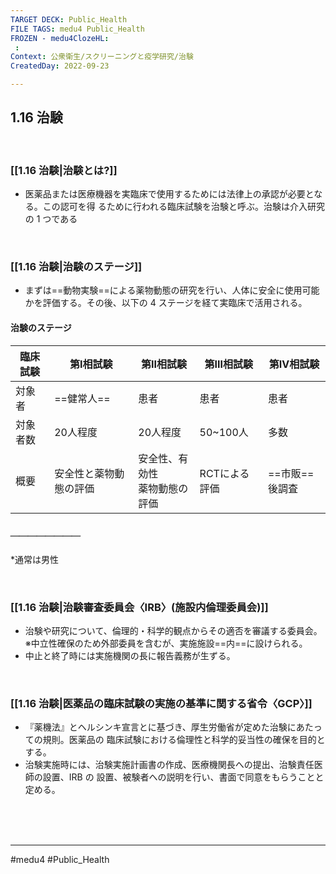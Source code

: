 ```yaml
---
TARGET DECK: Public_Health
FILE TAGS: medu4 Public_Health
FROZEN - medu4ClozeHL:
 : 
Context: 公衆衛生/スクリーニングと疫学研究/治験
CreatedDay: 2022-09-23

---
```


## 1.16 治験

<br>

### [[1.16 治験|治験とは?]]
- 医薬品または医療機器を実臨床で使用するためには法律上の承認が必要となる。この認可を得 るために行われる臨床試験を治験と呼ぶ。治験は介入研究の 1 つである

<br>

### [[1.16 治験|治験のステージ]]
- まずは==動物実験==による薬物動態の研究を行い、人体に安全に使用可能かを評価する。その後、以下の 4 ステージを経て実臨床で活用される。
#### 治験のステージ
|臨床試験|第Ⅰ相試験|第Ⅱ相試験|第Ⅲ相試験|第Ⅳ相試験|
|---|---|---|---|---|
|対象者|==健常人==|患者|患者|患者|患者|
|対象者数|20人程度|20人程度|50~100人|多数|
|概要|安全性と薬物動態の評価|安全性、有効性<br>薬物動態の評価|RCTによる評価|==市販==後調査|
##### ＿＿＿＿＿＿＿＿
\*通常は男性
<!--ID: 1664685326004-->



<br>

### [[1.16 治験|治験審査委員会〈IRB〉(施設内倫理委員会)]]
- 治験や研究について、倫理的・科学的観点からその適否を審議する委員会。 
※中立性確保のため外部委員を含むが、実施施設==内==に設けられる。
- 中止と終了時には実施機関の長に報告義務が生ずる。
<!--ID: 1664685326019-->


<br>

### [[1.16 治験|医薬品の臨床試験の実施の基準に関する省令〈GCP〉]]
- 『薬機法』とヘルシンキ宣言とに基づき、厚生労働省が定めた治験にあたっての規則。医薬品の 臨床試験における倫理性と科学的妥当性の確保を目的とする。
- 治験実施時には、治験実施計画書の作成、医療機関長への提出、治験責任医師の設置、IRB の 設置、被験者への説明を行い、書面で同意をもらうことと定める。




<br><br><br>

---
#medu4 #Public_Health
